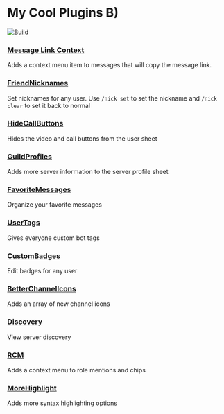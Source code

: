 # My Cool Plugins B)
[![Build](https://github.com/wingio/plugins/actions/workflows/build.yml/badge.svg)](https://github.com/wingio/plugins/actions/workflows/build.yml)

### [Message Link Context](https://github.com/wingio/plugins/blob/builds/MessageLinkContext.zip?raw=true)
Adds a context menu item to messages that will copy the message link.

### [FriendNicknames](https://github.com/wingio/plugins/raw/builds/FriendNicknames.zip)
Set nicknames for any user. Use `/nick set` to set the nickname and `/nick clear` to set it back to normal

### [HideCallButtons](https://github.com/wingio/plugins/raw/builds/HideCallButtons.zip)
Hides the video and call buttons from the user sheet

### [GuildProfiles](https://github.com/wingio/plugins/raw/builds/GuildProfiles.zip)
Adds more server information to the server profile sheet

### [FavoriteMessages](https://github.com/wingio/plugins/raw/builds/FavoriteMessages.zip)
Organize your favorite messages

### [UserTags](https://github.com/wingio/plugins/raw/builds/UserTags.zip)
Gives everyone custom bot tags

### [CustomBadges](https://github.com/wingio/plugins/raw/builds/CustomBadges.zip)
Edit badges for any user

### [BetterChannelIcons](https://github.com/wingio/plugins/raw/builds/BetterChannelIcons.zip)
Adds an array of new channel icons

### [Discovery](https://github.com/wingio/plugins/raw/builds/Discovery.zip)
View server discovery

### [RCM](https://github.com/wingio/plugins/raw/builds/RCM.zip)
Adds a context menu to role mentions and chips

### [MoreHighlight](https://github.com/wingio/plugins/raw/builds/MoreHighlight.zip)
Adds more syntax highlighting options